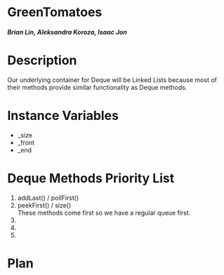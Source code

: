 # GreenTomatoes
##### Brian Lin, Aleksandra Koroza, Isaac Jon  

# Description 
Our underlying container for Deque will be Linked Lists because most of their methods provide similar functionality as Deque methods. 

# Instance Variables 
- _size <br />
- _front <br />
- _end 
  
# Deque Methods Priority List
  1.  addLast() / pollFirst()
  2.  peekFirst() / size() <br />
  These methods come first so we have a regular queue first. 
  3.  
  4.
  5.
  
# Plan
